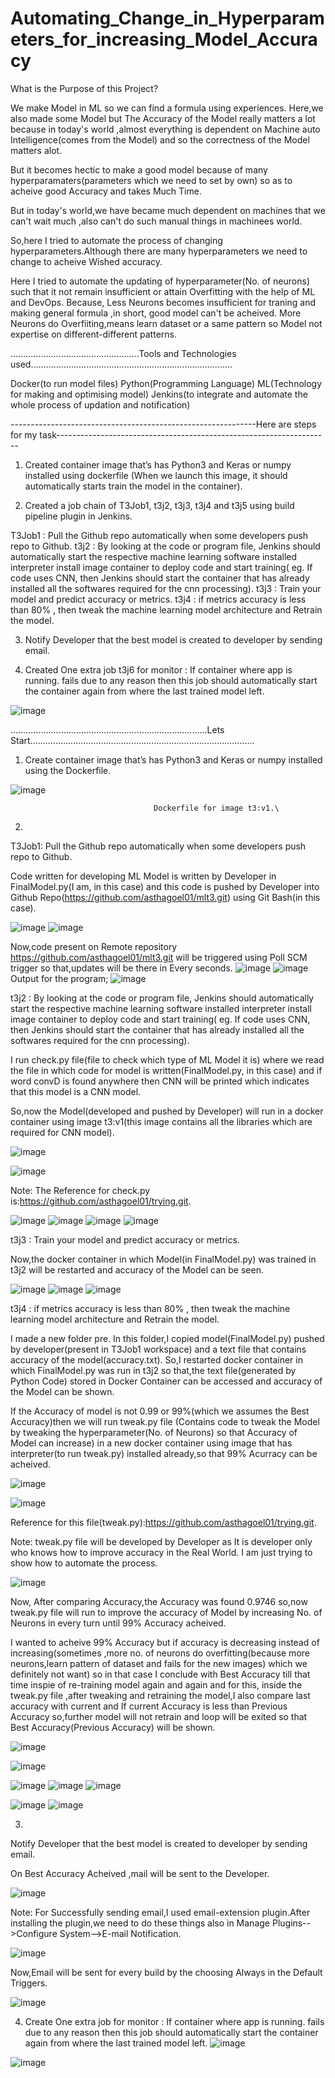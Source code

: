 # Automating_Change_in_Hyperparameters_for_increasing_Model_Accuracy

What is the Purpose of this Project?

We make Model in ML so we can find a formula using experiences.
Here,we also made some Model but The Accuracy of the Model really matters a lot because in today's world ,almost everything is dependent on Machine auto Intelligence(comes from the Model) and so the correctness of the Model matters alot.

But it becomes hectic to make a good model because of many hyperparamaters(parameters which we need to set by own) so as to acheive good Accuracy and takes Much Time.

But in today's world,we have became much dependent on machines that we can't wait much ,also can't do such manual things in machinees world.

So,here I tried to automate the process of changing hyperparameters.Although there are many hyperparameters we need to change to acheive Wished accuracy.

Here I tried to automate the updating of hyperparameter(No. of neurons) such that it not remain insufficient or attain Overfitting with the help of ML and DevOps.
Because,
Less Neurons becomes insufficient for traning and making general formula ,in short, good model can't be acheived.
More Neurons do Overfiiting,means learn dataset or a same pattern so Model not expertise on different-different patterns.

...................................................Tools and Technologies used................................................................................

Docker(to run model files)
Python(Programming Language)
ML(Technology for making and optimising model)
Jenkins(to integrate and automate the whole process of updation and notification)

-------------------------------------------------------------Here are steps for my task--------------------------------------------------------------------

1. Created container image that’s has Python3 and Keras or numpy installed using dockerfile (When we launch this image, it should automatically starts train the model in the container).

2. Created a job chain of T3Job1, t3j2, t3j3, t3j4 and t3j5 using build pipeline plugin in Jenkins.

T3Job1 : Pull the Github repo automatically when some developers push repo to Github.
t3j2 : By looking at the code or program file, Jenkins should automatically start the respective machine learning software installed interpreter install image container to deploy code and start training( eg. If code uses CNN, then Jenkins should start the container that has already installed all the softwares required for the cnn processing).
t3j3 : Train your model and predict accuracy or metrics.
t3j4 : if metrics accuracy is less than 80% , then tweak the machine learning model architecture and Retrain the model.

3. Notify Developer that the best model is created to developer by sending email.

4. Created One extra job t3j6 for monitor : If container where app is running. fails due to any reason then this job should automatically start the container again from where the last trained model left.

![image](https://user-images.githubusercontent.com/62610706/137878985-5a3266ef-f3c1-4a6e-b6b2-34275e1687af.png)


..............................................................................Lets Start.........................................................................................

1. Create container image that’s has Python3 and Keras or numpy installed using the Dockerfile.

![image](https://user-images.githubusercontent.com/62610706/137864714-e86b98e3-36da-4fb8-82d6-5692b6c844a8.png)


                                    Dockerfile for image t3:v1.\

2.

T3Job1: Pull the Github repo automatically when some developers push repo to Github.

Code written for developing ML Model is written by Developer in FinalModel.py(I am, in this case) and this code is pushed by Developer into Github Repo(https://github.com/asthagoel01/mlt3.git) using Git Bash(in this case).

![image](https://user-images.githubusercontent.com/62610706/137864774-5f3ad5de-5fc3-412e-b5ed-d8390c93e2be.png)
![image](https://user-images.githubusercontent.com/62610706/137864874-a6244082-9ee0-46a8-8e5e-ca0b0db34cdd.png)

Now,code present on Remote repository https://github.com/asthagoel01/mlt3.git will be triggered using Poll SCM trigger so that,updates will be there in Every seconds.
![image](https://user-images.githubusercontent.com/62610706/137864944-94e12852-8ae4-4f49-b864-cff12e597dab.png)
![image](https://user-images.githubusercontent.com/62610706/137864985-0729a48c-86c3-4c6a-b169-7cccbd0d05fa.png)
Output for the program;
![image](https://user-images.githubusercontent.com/62610706/137865050-2d7d497b-bb93-4039-b937-bf9c090bcb34.png)


t3j2 : By looking at the code or program file, Jenkins should automatically start the respective machine learning software installed interpreter install image container to deploy code and start training( eg. If code uses CNN, then Jenkins should start the container that has already installed all the softwares required for the cnn processing).

I run check.py file(file to check which type of ML Model it is) where we read the file in which code for model is written(FinalModel.py, in this case) and if word convD is found anywhere then CNN will be printed which indicates that this model is a CNN model.

So,now the Model(developed and pushed by Developer) will run in a docker container using image t3:v1(this image contains all the libraries which are required for CNN model).

![image](https://user-images.githubusercontent.com/62610706/137865154-76510f6e-0777-4d40-ae7c-a344d5f7ff86.png)

![image](https://user-images.githubusercontent.com/62610706/137865185-726b0fb6-31c7-40d3-989f-5b1cdc77c109.png)


Note: The Reference for check.py is:https://github.com/asthagoel01/trying.git.

![image](https://user-images.githubusercontent.com/62610706/137865261-97324938-334f-4bbb-ac82-5598c0d1a8a9.png)
![image](https://user-images.githubusercontent.com/62610706/137865314-a4dce45c-7bb9-4426-bc8f-938f9ee6c9a0.png)
![image](https://user-images.githubusercontent.com/62610706/137865337-e99091b3-f611-4ef4-9aa1-bbb3549ed2e1.png)
![image](https://user-images.githubusercontent.com/62610706/137865362-13b759ed-5ac7-41d7-a488-248c8d4674b1.png)

t3j3 : Train your model and predict accuracy or metrics.

Now,the docker container in which Model(in FinalModel.py) was trained in t3j2 will be restarted and accuracy of the Model can be seen.

![image](https://user-images.githubusercontent.com/62610706/137865442-2adf71fe-f128-4026-bf68-c53e62fc9914.png)
![image](https://user-images.githubusercontent.com/62610706/137865482-f0e1505a-b704-496e-a9af-40c38f7f9311.png)
![image](https://user-images.githubusercontent.com/62610706/137865504-44163166-f8d2-4abc-9049-344b3c707557.png)

t3j4 : if metrics accuracy is less than 80% , then tweak the machine learning model architecture and Retrain the model.

I made a new folder pre.
In this folder,I copied model(FinalModel.py) pushed by developer(present in T3Job1 workspace) and a text file that contains accuracy of the model(accuracy.txt).
So,I restarted docker container in which FinalModel.py was run in t3j2 so that,the text file(generated by Python Code) stored in Docker Container can be accessed and accuracy of the Model can be shown.

If the Accuracy of model is not 0.99 or 99%(which we assumes the Best Accuracy)then we will run tweak.py file (Contains code to tweak the Model by tweaking the hyperparameter(No. of Neurons) so that Accuracy of Model can increase) in a new docker container using image that has interpreter(to run tweak.py) installed already,so that 99% Acurracy can be acheived.

![image](https://user-images.githubusercontent.com/62610706/137865603-cadb9d55-b34c-4ca8-9aef-b253a8ba81bc.png)

![image](https://user-images.githubusercontent.com/62610706/137865630-5c697118-4688-4eed-bfe7-5a228763a2cb.png)

Reference for this file(tweak.py):https://github.com/asthagoel01/trying.git.

Note: tweak.py file will be developed by Developer as It is developer only who knows how to improve accuracy in the Real World. I am just trying to show how to automate the process. 

![image](https://user-images.githubusercontent.com/62610706/137865723-3b949e20-d730-4b4c-8ed3-f5064928e207.png)

Now, After comparing Accuracy,the Accuracy was found 0.9746 so,now tweak.py file will run to improve the accuracy of Model by increasing No. of Neurons in every turn until 99% Accuracy acheived.

I wanted to acheive 99% Accuracy but if accuracy is decreasing instead of increasing(sometimes ,more no. of neurons do overfitting(because more neurons,learn pattern of dataset and fails for the new images) which we definitely not want) so in that case I conclude with Best Accuracy till that time inspie of re-training model again and again and for this, inside the tweak.py file ,after tweaking and retraining the model,I also compare last accuracy with current and If current Accuracy is less than Previous Accuracy so,further model will not retrain and loop will be exited so that Best Accuracy(Previous Accuracy) will be shown.

![image](https://user-images.githubusercontent.com/62610706/137865803-ec2b0882-09c4-43f9-ae24-76c537f0af74.png)

![image](https://user-images.githubusercontent.com/62610706/137865830-7a3bad27-f616-4505-a89d-3cafc6aaad73.png)

![image](https://user-images.githubusercontent.com/62610706/137865854-9b91d860-45dd-45db-ba5e-787e3a0be0b0.png)
![image](https://user-images.githubusercontent.com/62610706/137865913-10109004-6132-4211-b2c9-1cb6bc4d1cea.png)
![image](https://user-images.githubusercontent.com/62610706/137865941-d729efeb-f5cb-4546-93a2-334a93fbdc42.png)

![image](https://user-images.githubusercontent.com/62610706/137866000-8194a8cb-9d71-4209-afaf-2dded1169af8.png)
![image](https://user-images.githubusercontent.com/62610706/137866042-8f594c6a-0c03-4f05-8e21-bf90a9914d84.png)

3.
Notify Developer that the best model is created to developer by sending email.

On Best Accuracy Acheived ,mail will be sent to the Developer.

![image](https://user-images.githubusercontent.com/62610706/137866129-678de41a-32f0-4d5c-b92d-6b5f3f469b31.png)

Note: For Successfully sending email,I used email-extension plugin.After installing the plugin,we need to do these things also in Manage Plugins-->Configure System-->E-mail Notification.

![image](https://user-images.githubusercontent.com/62610706/137866204-02738b93-9d8e-41cb-a835-a41a167b307b.png)

Now,Email will be sent for every build by the choosing Always in the Default Triggers.

![image](https://user-images.githubusercontent.com/62610706/137866285-40ff679f-1ce5-44e2-8f86-d19d1c2b7423.png)

4. Create One extra job  for monitor : If container where app is running. fails due to any reason then this job should automatically start the container again from where the last trained model left.
![image](https://user-images.githubusercontent.com/62610706/137866383-cf79d0ca-c462-4528-8fb0-c24c5239ebf3.png)

![image](https://user-images.githubusercontent.com/62610706/137866411-c31f6299-07a2-45ab-9013-1cda5f712a37.png)
